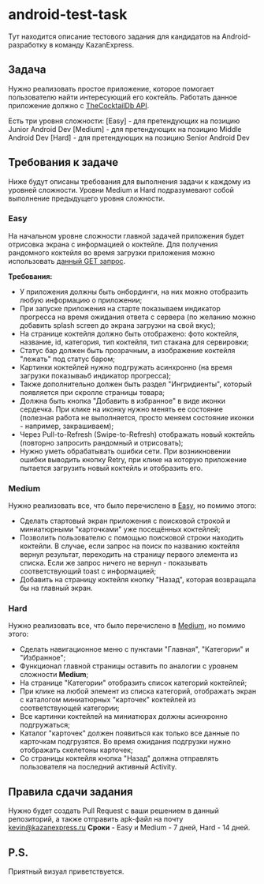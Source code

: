 # android-test-task
Тут находится описание тестового задания для кандидатов на Android-разработку в команду KazanExpress.

## Задача

Нужно реализовать простое приложение, которое помогает пользователю найти интересующий его коктейль. 
Работать данное приложение должно с [TheCocktailDb API](https://www.thecocktaildb.com/api.php). 

Есть три уровня сложности:
[Easy] - для претендующих на позицию Junior Android Dev
[Medium] - для претендующих на позицию Middle Android Dev
[Hard] - для претендующих на позицию Senior Android Dev

## Требования к задаче
Ниже будут описаны требования для выполнения задачи к каждому из уровней сложности. 
Уровни Medium и Hard подразумевают собой выполнение предыдущего уровня сложности. 

### Easy
На начальном уровне сложности главной задачей приложения будет отрисовка экрана с информацией о коктейле.
Для получения рандомного коктейля во время загрузки приложения можно использовать [данный GET запрос](https://www.thecocktaildb.com/api/json/v1/1/random.php).

**Требования:**
* У приложения должны быть онбординги, на них можно отобразить любую информацию о приложении;
* При запуске приложения на старте показываем индикатор прогресса на время ожидания ответа с сервера (по желанию можно добавить splash screen до экрана загрузки на свой вкус);
* На странице коктейля должно быть отображено: фото коктейля, название, id, категория, тип коктейля, тип стакана для сервировки;
* Статус бар должен быть прозрачным, а изображение коктейля "лежать" под статус баром;
* Картинки коктейлей нужно подгружать асинхронно (на время загрузки показываьб индикатор прогресса);
* Также дополнительно должен быть раздел "Ингридиенты", который появляется при скролле страницы товара;
* Должна быть кнопка "Добавить в избранное" в виде иконки сердечка. При клике на иконку нужно менять ее состояние (полезная работа не выполняется, просто меняем состояние иконки - например, закрашиваем);
* Через Pull-to-Refresh (Swipe-to-Refresh) отображать новый коктейль (повторно запросить рандомный и отрисовать);
* Нужно уметь обрабатывать ошибки сети. При возникновении ошибки выводить кнопку Retry, при клике на которую приложение пытается загрузить новый коктейль и отобразить его.

### Medium
Нужно реализовать все, что было перечислено в [Easy](), но помимо этого:
* Сделать стартовый экран приложения с поисковой строкой и миниатюрными "карточками" уже посещённых коктейлей;
* Позволить пользователю с помощью поисковой строки находить коктейли. В случае, если запрос на поиск по названию коктейля вернул результат, переходить на страницу первого элемента из списка. Если же запрос ничего не вернул - показывать соответствующий toast с информацией;
* Добавить на страницу коктейля кнопку "Назад", которая возвращала бы на главный экран.

### Hard
Нужно реализовать все, что было перечислено в [Medium](), но помимо этого:
* Сделать навигационное меню с пунктами "Главная", "Категории" и "Избранное";
* Функционал главной страницы оставить по аналогии с уровнем сложности **Medium**;
* На странице "Категории" отобразить список категорий коктейлей;
* При клике на любой элемент из списка категорий, отображать экран с каталогом миниатюрных "карточек" коктейлей из соответствующей категории;
* Все картинки коктейлей на миниатюрах должны асинхронно подгружаться;
* Каталог "карточек" должен появиться как только все данные по карточкам подгрузятся. Во время ожидания подгрузки нужно отображать скелетоны карточек;
* Со страницы коктейля кнопка "Назад" должна отправлять пользователя на последний активный Activity. 

## Правила сдачи задания
Нужно будет создать Pull Request с ваши решением в данный репозиторий, а также отправить apk-файл на почту kevin@kazanexpress.ru
**Сроки** - Easy и Medium - 7 дней, Hard - 14 дней. 

## P.S.
Приятный визуал приветствуется. 
